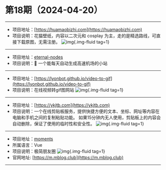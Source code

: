 # 第18期（2024-04-20）

---
- 项目地址：[https://huamaobizhi.com](https://huamaobizhi.com)
- 项目说明：花猫壁纸，内容以二次元和 cosplay 为主，走的是精选路线，可直接下载原图，无需注册。
![img](https://mirror.ghproxy.com/https://raw.githubusercontent.com/xiaoxuan6/weekly/main/docs/static/images/2024-04-20/1713577326.png){.img-fluid tag=1}
---
- 项目地址：[eternal-nodes](https://github.com/CryingMan666/eternal-nodes)
- 项目说明：📱 一个能每天自动生成高速机场的小站
---
- 项目地址：[https://lyonbot.github.io/video-to-gif](https://lyonbot.github.io/video-to-gif)
- 项目说明：在线视频转gif图网站
![img](https://mirror.ghproxy.com/https://raw.githubusercontent.com/xiaoxuan6/weekly/main/docs/static/images/2024-04-20/1713578283.png){.img-fluid tag=1}
---
- 项目地址：[https://ykjtb.com](https://ykjtb.com)
- 项目说明：一个在线剪贴板服务，提供快捷方便的文本、坐标、网址等内容在电脑和手机之间的复制粘贴功能。  如果15分钟内无人使用，剪贴板上的内容会自动删除，保证了使用的临时性和安全性。
![img](https://mirror.ghproxy.com/https://raw.githubusercontent.com/xiaoxuan6/weekly/main/docs/static/images/2024-04-20/1713587153.png){.img-fluid tag=1}
---
- 项目地址：[moments](https://github.com/kingwrcy/moments)
- 所属语言：Vue
- 项目说明：极简朋友圈
![img](https://mirror.ghproxy.com/https://raw.githubusercontent.com/xiaoxuan6/weekly/main/docs/static/images/2024-04-20/1713590362.png){.img-fluid tag=1}
- 官网地址: [https://m.mblog.club](https://m.mblog.club)
---